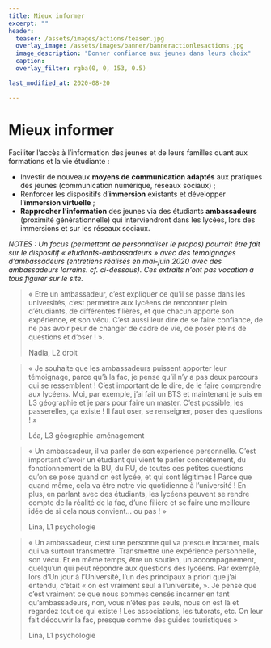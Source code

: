 ```yaml
---
title: Mieux informer
excerpt: ""
header:
  teaser: /assets/images/actions/teaser.jpg
  overlay_image: /assets/images/banner/banneractionlesactions.jpg
  image_description: "Donner confiance aux jeunes dans leurs choix"
  caption: 
  overlay_filter: rgba(0, 0, 153, 0.5) 

last_modified_at: 2020-08-20

---
```


# Mieux informer

Faciliter l’accès à l’information des jeunes et de leurs familles quant aux formations et la vie étudiante :
+ Investir de nouveaux **moyens de communication adaptés** aux pratiques des jeunes (communication numérique, réseaux sociaux) ;
+ Renforcer les dispositifs d’**immersion** existants et développer l’**immersion virtuelle** ;
+ **Rapprocher l’information** des jeunes via des étudiants **ambassadeurs** (proximité générationnelle) qui interviendront dans les lycées, lors des immersions et sur les réseaux sociaux.

*NOTES : Un focus (permettant de personnaliser le propos) pourrait être fait sur le dispositif « étudiants-ambassadeurs » avec des témoignages d’ambassadeurs (entretiens réalisés en mai-juin 2020 avec des ambassadeurs lorrains. cf. ci-dessous). Ces extraits n’ont pas vocation à tous figurer sur le site.* 

>« Etre un ambassadeur, c’est expliquer ce qu’il se passe dans les universités, c’est permettre aux lycéens de rencontrer plein d’étudiants, de différentes filières, et que chacun apporte son expérience, et son vécu. C’est aussi leur dire de se faire confiance, de ne pas avoir peur de changer de cadre de vie, de poser pleins de questions et d’oser ! ». 
> 
>Nadia, L2 droit

>« Je souhaite que les ambassadeurs puissent apporter leur témoignage, parce qu’à la fac, je pense qu’il n’y a pas deux parcours qui se ressemblent ! C’est important de le dire, de le faire comprendre aux lycéens. Moi, par exemple, j’ai fait un BTS et maintenant je suis en L3 géographie et je pars pour faire un master. C’est possible, les passerelles, ça existe ! Il faut oser, se renseigner, poser des questions ! »
> 
>Léa, L3 géographie-aménagement

>« Un ambassadeur, il va parler de son expérience personnelle. C’est important d’avoir un étudiant qui vient te parler concrètement, du fonctionnement de la BU, du RU, de toutes ces petites questions qu’on se pose quand on est lycée, et qui sont légitimes ! Parce que quand même, cela va être notre vie quotidienne à l’université ! En plus, en parlant avec des étudiants, les lycéens peuvent se rendre compte de la réalité de la fac, d’une filière et se faire une meilleure idée de si cela nous convient… ou pas ! »
> 
>Lina, L1 psychologie

>« Un ambassadeur, c’est une personne qui va presque incarner, mais qui va surtout transmettre. Transmettre une expérience personnelle, son vécu. Et en même temps, être un soutien, un accompagnement, quelqu’un qui peut répondre aux questions des lycéens. Par exemple, lors d’Un jour à l’Université, l’un des principaux a priori que j’ai entendu, c’était « on est vraiment seul à l’université, ». Je pense que c’est vraiment ce que nous sommes censés incarner en tant qu’ambassadeurs, non, vous n’êtes pas seuls, nous on est là et regardez tout ce qui existe ! Les associations, les tutorats, etc. On leur fait découvrir la fac, presque comme des guides touristiques »
> 
>Lina, L1 psychologie  


